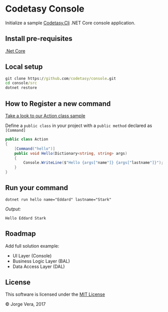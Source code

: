# Codetasy Console
Initialize a sample [Codetasy.Cli](https://github.com/codetasy/cli) .NET Core console application.

## Install pre-requisites
[.Net Core](https://www.microsoft.com/net/core)

## Local setup
```bat
git clone https://github.com/codetasy/console.git
cd console/src
dotnet restore
```

## How to Register a new command
[Take a look to our Action class sample](/src/Action.cs)

Define a `public class` in your project with a `public method` declared as `[Command]`

```csharp
public class Action
{
    [Command("hello")]
    public void Hello(Dictionary<string, string> args)
    {
        Console.WriteLine($"Hello {args["name"]} {args["lastname"]}");
    }
}
```

## Run your command

```
dotnet run hello name="Eddard" lastname="Stark"
```

*Output:* 
```
Hello Eddard Stark
```

## Roadmap
Add full solution example:
- UI Layer (Console)
- Business Logic Layer (BAL)
- Data Access Layer (DAL)


## License
This software is licensed under the [MIT License](/LICENSE)

© Jorge Vera, 2017
